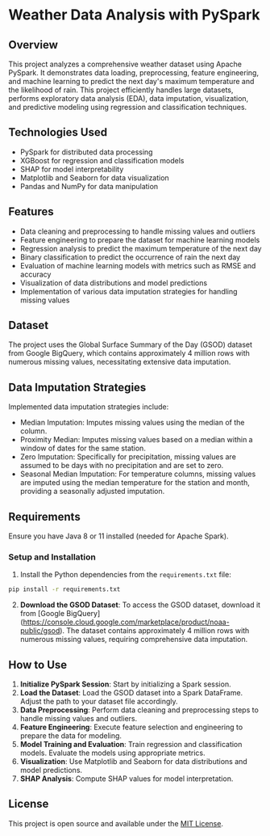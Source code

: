 # Weather Data Analysis with PySpark

## Overview

This project analyzes a comprehensive weather dataset using Apache PySpark. It demonstrates data loading, preprocessing, feature engineering, and machine learning to predict the next day's maximum temperature and the likelihood of rain. This project efficiently handles large datasets, performs exploratory data analysis (EDA), data imputation, visualization, and predictive modeling using regression and classification techniques.

## Technologies Used

- PySpark for distributed data processing
- XGBoost for regression and classification models
- SHAP for model interpretability
- Matplotlib and Seaborn for data visualization
- Pandas and NumPy for data manipulation

## Features

- Data cleaning and preprocessing to handle missing values and outliers
- Feature engineering to prepare the dataset for machine learning models
- Regression analysis to predict the maximum temperature of the next day
- Binary classification to predict the occurrence of rain the next day
- Evaluation of machine learning models with metrics such as RMSE and accuracy
- Visualization of data distributions and model predictions
- Implementation of various data imputation strategies for handling missing values

## Dataset

The project uses the Global Surface Summary of the Day (GSOD) dataset from Google BigQuery, which contains approximately 4 million rows with numerous missing values, necessitating extensive data imputation. 

## Data Imputation Strategies

Implemented data imputation strategies include:
- Median Imputation: Imputes missing values using the median of the column.
- Proximity Median: Imputes missing values based on a median within a window of dates for the same station.
- Zero Imputation: Specifically for precipitation, missing values are assumed to be days with no precipitation and are set to zero.
- Seasonal Median Imputation: For temperature columns, missing values are imputed using the median temperature for the station and month, providing a seasonally adjusted imputation.

## Requirements

Ensure you have Java 8 or 11 installed (needed for Apache Spark).

### Setup and Installation

1. Install the Python dependencies from the `requirements.txt` file:

```sh
pip install -r requirements.txt
```

2. **Download the GSOD Dataset**: To access the GSOD dataset, download it from [Google BigQuery] (https://console.cloud.google.com/marketplace/product/noaa-public/gsod). The dataset contains approximately 4 million rows with numerous missing values, requiring comprehensive data imputation.

## How to Use

1. **Initialize PySpark Session**: Start by initializing a Spark session.
2. **Load the Dataset**: Load the GSOD dataset into a Spark DataFrame. Adjust the path to your dataset file accordingly.
3. **Data Preprocessing**: Perform data cleaning and preprocessing steps to handle missing values and outliers.
4. **Feature Engineering**: Execute feature selection and engineering to prepare the data for modeling.
5. **Model Training and Evaluation**: Train regression and classification models. Evaluate the models using appropriate metrics.
6. **Visualization**: Use Matplotlib and Seaborn for data distributions and model predictions.
7. **SHAP Analysis**: Compute SHAP values for model interpretation.


## License

This project is open source and available under the [MIT License](LICENSE.md).
